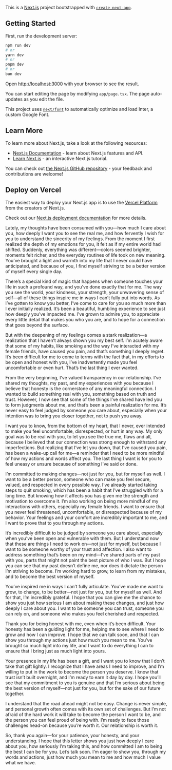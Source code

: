 This is a [Next.js](https://nextjs.org/) project bootstrapped with [`create-next-app`](https://github.com/vercel/next.js/tree/canary/packages/create-next-app).

## Getting Started

First, run the development server:

```bash
npm run dev
# or
yarn dev
# or
pnpm dev
# or
bun dev
```

Open [http://localhost:3000](http://localhost:3000) with your browser to see the result.

You can start editing the page by modifying `app/page.tsx`. The page auto-updates as you edit the file.

This project uses [`next/font`](https://nextjs.org/docs/basic-features/font-optimization) to automatically optimize and load Inter, a custom Google Font.

## Learn More

To learn more about Next.js, take a look at the following resources:

- [Next.js Documentation](https://nextjs.org/docs) - learn about Next.js features and API.
- [Learn Next.js](https://nextjs.org/learn) - an interactive Next.js tutorial.

You can check out [the Next.js GitHub repository](https://github.com/vercel/next.js/) - your feedback and contributions are welcome!

## Deploy on Vercel

The easiest way to deploy your Next.js app is to use the [Vercel Platform](https://vercel.com/new?utm_medium=default-template&filter=next.js&utm_source=create-next-app&utm_campaign=create-next-app-readme) from the creators of Next.js.

Check out our [Next.js deployment documentation](https://nextjs.org/docs/deployment) for more details.




 Lately, my thoughts have been consumed with you—how much I care about you, how deeply I want you to see the real me, and how fervently I wish for you to understand the sincerity of my feelings. From the moment I first realized the depth of my emotions for you, it felt as if my entire world had shifted. Suddenly, everything was different—colors seemed brighter, moments felt richer, and the everyday routines of life took on new meaning. You’ve brought a light and warmth into my life that I never could have anticipated, and because of you, I find myself striving to be a better version of myself every single day.

There’s a special kind of magic that happens when someone touches your life in such a profound way, and you’ve done exactly that for me. The way you see the world, your kindness, your strength, your unwavering sense of self—all of these things inspire me in ways I can’t fully put into words. As I’ve gotten to know you better, I’ve come to care for you so much more than I ever initially realized. It’s been a beautiful, humbling experience to see just how deeply you’ve impacted me. I’ve grown to admire you, to appreciate every little detail that makes you who you are, and to hope for a connection that goes beyond the surface.

But with the deepening of my feelings comes a stark realization—a realization that I haven’t always shown you my best self. I’m acutely aware that some of my habits, like smoking and the way I’ve interacted with my female friends, have caused you pain, and that’s something I deeply regret. It’s been difficult for me to come to terms with the fact that, in my efforts to be open and honest with you, I’ve inadvertently made you feel uncomfortable or even hurt. That’s the last thing I ever wanted.

From the very beginning, I’ve valued transparency in our relationship. I’ve shared my thoughts, my past, and my experiences with you because I believe that honesty is the cornerstone of any meaningful connection. I wanted to build something real with you, something based on truth and trust. However, I now see that some of the things I’ve shared have led you to form judgments about me, and that’s been a painful realization for me. It’s never easy to feel judged by someone you care about, especially when your intention was to bring you closer together, not to push you away.

I want you to know, from the bottom of my heart, that I never, ever intended to make you feel uncomfortable, disrespected, or hurt in any way. My only goal was to be real with you, to let you see the true me, flaws and all, because I believed that our connection was strong enough to withstand any imperfections. But realizing that I’ve let you down, that I’ve caused you pain, has been a wake-up call for me—a reminder that I need to be more mindful of how my actions and words affect you. The last thing I want is for you to feel uneasy or unsure because of something I’ve said or done.

I’m committed to making changes—not just for you, but for myself as well. I want to be a better person, someone who can make you feel secure, valued, and respected in every possible way. I’ve already started taking steps to quit smoking, which has been a habit that I’ve struggled with for a long time. But knowing how it affects you has given me the strength and motivation to overcome it. I’m also working on being more mindful of my interactions with others, especially my female friends. I want to ensure that you never feel threatened, uncomfortable, or disrespected because of my behavior. Your feelings and your comfort are incredibly important to me, and I want to prove that to you through my actions.

It’s incredibly difficult to be judged by someone you care about, especially when you’ve been open and vulnerable with them. But I understand now that these are things I need to work on—not just for myself, but because I want to be someone worthy of your trust and affection. I also want to address something that’s been on my mind—I’ve shared parts of my past with you, parts that might not paint the best picture of who I was. But I hope you can see that my past doesn’t define me, nor does it dictate the person I’m striving to become. I’m working hard to grow, to learn from my mistakes, and to become the best version of myself.

You’ve inspired me in ways I can’t fully articulate. You’ve made me want to grow, to change, to be better—not just for you, but for myself as well. And for that, I’m incredibly grateful. I hope that you can give me the chance to show you just how serious I am about making these changes, and just how deeply I care about you. I want to be someone you can trust, someone you can rely on, and someone who makes you feel cherished and respected.

Thank you for being honest with me, even when it’s been difficult. Your honesty has been a guiding light for me, helping me to see where I need to grow and how I can improve. I hope that we can talk soon, and that I can show you through my actions just how much you mean to me. You’ve brought so much light into my life, and I want to do everything I can to ensure that I bring just as much light into yours.

Your presence in my life has been a gift, and I want you to know that I don’t take that gift lightly. I recognize that I have areas I need to improve, and I’m willing to put in the work to become the person you deserve. I know that trust isn’t built overnight, and I’m ready to earn it day by day. I hope you’ll see that my commitment to you is genuine and that I’m serious about being the best version of myself—not just for you, but for the sake of our future together.

I understand that the road ahead might not be easy. Change is never simple, and personal growth often comes with its own set of challenges. But I’m not afraid of the hard work it will take to become the person I want to be, and the person you can feel proud of being with. I’m ready to face those challenges head-on because you’re worth it. Our relationship is worth it.

So, thank you again—for your patience, your honesty, and your understanding. I hope that this letter shows you just how deeply I care about you, how seriously I’m taking this, and how committed I am to being the best I can be for you. Let’s talk soon. I’m eager to show you, through my words and actions, just how much you mean to me and how much I value what we have.
    